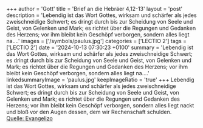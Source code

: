 +++
author = 'Gott'
title = 'Brief an die Hebräer 4,12-13'
layout = 'post'
description = 'Lebendig ist das Wort Gottes, wirksam und schärfer als jedes zweischneidige Schwert; es dringt durch bis zur Scheidung von Seele und Geist, von Gelenken und Mark; es richtet über die Regungen und Gedanken des Herzens; vor ihm bleibt kein Geschöpf verborgen, sondern alles liegt na....'
images = ['/symbols/paulus.jpg']
categories = ['LECTIO 2']
tags = ['LECTIO 2']
date = '2024-10-13 07:30:23 +0100'
summary = 'Lebendig ist das Wort Gottes, wirksam und schärfer als jedes zweischneidige Schwert; es dringt durch bis zur Scheidung von Seele und Geist, von Gelenken und Mark; es richtet über die Regungen und Gedanken des Herzens; vor ihm bleibt kein Geschöpf verborgen, sondern alles liegt na....'
linkedsummaryImage = 'paulus.jpg'
keepImageRatio = 'true'
+++
Lebendig ist das Wort Gottes, wirksam und schärfer als jedes zweischneidige Schwert; es dringt durch bis zur Scheidung von Seele und Geist, von Gelenken und Mark; es richtet über die Regungen und Gedanken des Herzens;
vor ihm bleibt kein Geschöpf verborgen, sondern alles liegt nackt und bloß vor den Augen dessen, dem wir Rechenschaft schulden.<!--more--><br> [Quelle: Evangelizo](https://evangeliumtagfuertag.org/DE/gospel)